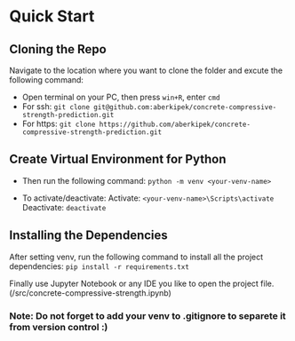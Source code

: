 # Quick Start
## Cloning the Repo
Navigate to the location where you want to clone the folder and excute the following command:
* Open terminal on your PC, then press `win+R`, enter `cmd`
* For ssh:
`git clone git@github.com:aberkipek/concrete-compressive-strength-prediction.git`
* For https:
`git clone https://github.com/aberkipek/concrete-compressive-strength-prediction.git`

## Create Virtual Environment for Python
* Then run the following command:
`python -m venv <your-venv-name>`

* To activate/deactivate:
Activate: `<your-venv-name>\Scripts\activate`
Deactivate: `deactivate`

## Installing the Dependencies
After setting venv, run the following command to install all the project dependencies:
`pip install -r requirements.txt`

Finally use Jupyter Notebook or any IDE you like to open the project file. 
(/src/concrete-compressive-strength.ipynb)

### Note: Do not forget to add your venv to .gitignore to separete it from version control :)
